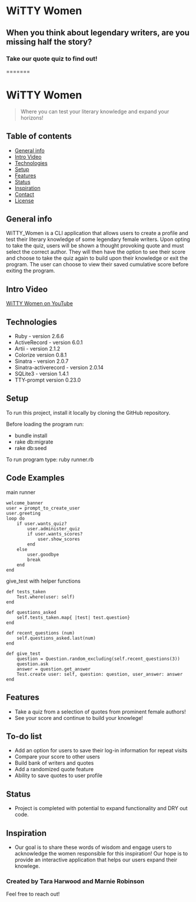 # WiTTY Women
## When you think about legendary writers, are you missing half the story?
### Take our quote quiz to find out!

=======
# WiTTY Women
> Where you can test your literary knowledge and expand your horizons!

## Table of contents
* [General info](#general-info)
* [Intro Video](#intro-video)
* [Technologies](#technologies)
* [Setup](#setup)
* [Features](#features)
* [Status](#status)
* [Inspiration](#inspiration)
* [Contact](#contact)
* [License](#license)

## General info
WiTTY_Women is a CLI application that allows users to create a profile and test their literary knowledge of some legendary female writers. Upon opting to take the quiz, users will be shown a thought provoking quote and must select the correct author. They will then have the option to see their score and choose to take the quiz again to build upon their knowledge or exit the program. The user can choose to view their saved cumulative score before exiting the program.

## Intro Video
[WiTTY Women on YouTube](https://www.youtube.com/TBD)

## Technologies
* Ruby - version 2.6.6
* ActiveRecord - version 6.0.1
* Artii - version 2.1.2
* Colorize version 0.8.1
* Sinatra - version 2.0.7
* Sinatra-activerecord - version 2.0.14
* SQLite3 - version 1.4.1
* TTY-prompt version 0.23.0

## Setup
To run this project, install it locally by cloning the GitHub repository. 

Before loading the program run:
* bundle install 
* rake db:migrate
* rake db:seed

To run program type: ruby runner.rb

## Code Examples

main runner

    welcome_banner
    user = prompt_to_create_user
    user.greeting
    loop do
        if user.wants_quiz?
            user.administer_quiz
            if user.wants_scores?        
                user.show_scores             
            end       
        else  
            user.goodbye    
            break    
        end 
    end  

give_test with helper functions
    
    def tests_taken
        Test.where(user: self)
    end

    def questions_asked
        self.tests_taken.map{ |test| test.question}
    end 
    
    def recent_questions (num)
        self.questions_asked.last(num)
    end   

    def give_test
        question = Question.random_excluding(self.recent_questions(3))
        question.ask
        answer = question.get_answer
        Test.create user: self, question: question, user_answer: answer
    end

## Features
* Take a quiz from a selection of quotes from prominent female authors!
* See your score and continue to build your knowlege!

## To-do list
* Add an option for users to save their log-in information for repeat visits
* Compare your score to other users
* Build bank of writers and quotes 
* Add a randomized quote feature
* Ability to save quotes to user profile

## Status
* Project is completed with potential to expand functionality and DRY out code.

## Inspiration
* Our goal is to share these words of wisdom and engage users to acknowledge the women responsible for this inspiration! Our hope is to provide an interactive application that helps our users expand their knowlege. 

### Created by Tara Harwood and Marnie Robinson
Feel free to reach out!
